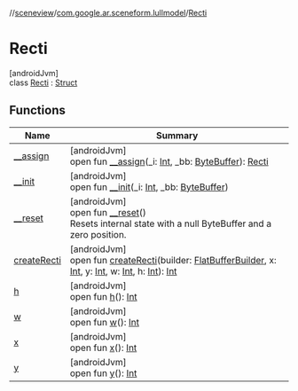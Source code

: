 //[sceneview](../../../index.md)/[com.google.ar.sceneform.lullmodel](../index.md)/[Recti](index.md)

# Recti

[androidJvm]\
class [Recti](index.md) : [Struct](../../com.google.flatbuffers/-struct/index.md)

## Functions

| Name | Summary |
|---|---|
| [__assign](__assign.md) | [androidJvm]<br>open fun [__assign](__assign.md)(_i: [Int](https://kotlinlang.org/api/latest/jvm/stdlib/kotlin/-int/index.html), _bb: [ByteBuffer](https://developer.android.com/reference/kotlin/java/nio/ByteBuffer.html)): [Recti](index.md) |
| [__init](__init.md) | [androidJvm]<br>open fun [__init](__init.md)(_i: [Int](https://kotlinlang.org/api/latest/jvm/stdlib/kotlin/-int/index.html), _bb: [ByteBuffer](https://developer.android.com/reference/kotlin/java/nio/ByteBuffer.html)) |
| [__reset](../../com.google.flatbuffers/-struct/__reset.md) | [androidJvm]<br>open fun [__reset](../../com.google.flatbuffers/-struct/__reset.md)()<br>Resets internal state with a null ByteBuffer and a zero position. |
| [createRecti](create-recti.md) | [androidJvm]<br>open fun [createRecti](create-recti.md)(builder: [FlatBufferBuilder](../../com.google.flatbuffers/-flat-buffer-builder/index.md), x: [Int](https://kotlinlang.org/api/latest/jvm/stdlib/kotlin/-int/index.html), y: [Int](https://kotlinlang.org/api/latest/jvm/stdlib/kotlin/-int/index.html), w: [Int](https://kotlinlang.org/api/latest/jvm/stdlib/kotlin/-int/index.html), h: [Int](https://kotlinlang.org/api/latest/jvm/stdlib/kotlin/-int/index.html)): [Int](https://kotlinlang.org/api/latest/jvm/stdlib/kotlin/-int/index.html) |
| [h](h.md) | [androidJvm]<br>open fun [h](h.md)(): [Int](https://kotlinlang.org/api/latest/jvm/stdlib/kotlin/-int/index.html) |
| [w](w.md) | [androidJvm]<br>open fun [w](w.md)(): [Int](https://kotlinlang.org/api/latest/jvm/stdlib/kotlin/-int/index.html) |
| [x](x.md) | [androidJvm]<br>open fun [x](x.md)(): [Int](https://kotlinlang.org/api/latest/jvm/stdlib/kotlin/-int/index.html) |
| [y](y.md) | [androidJvm]<br>open fun [y](y.md)(): [Int](https://kotlinlang.org/api/latest/jvm/stdlib/kotlin/-int/index.html) |

